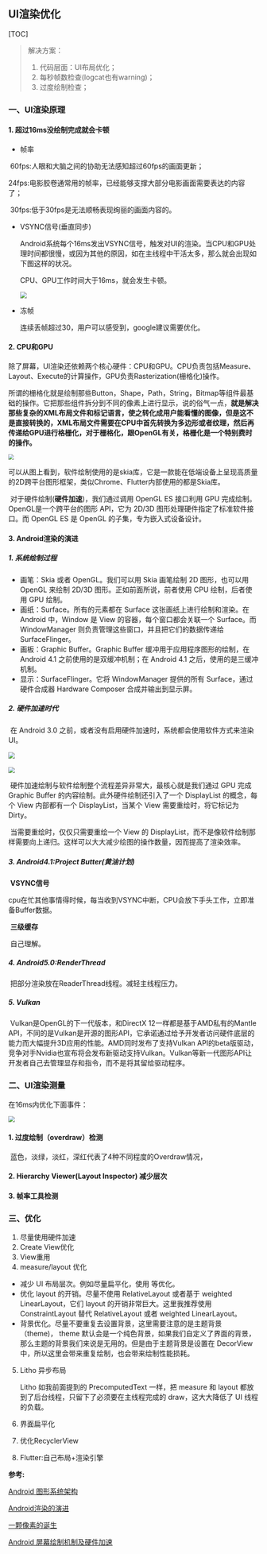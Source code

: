 ## UI渲染优化

[TOC]

> 解决方案：
>
> 1. 代码层面：UI布局优化；
> 2. 每秒帧数检查(logcat也有warning)；
> 3. 过度绘制检查；

### 一、UI渲染原理

#### 1. 超过16ms没绘制完成就会卡顿

- 帧率

​	60fps:人眼和大脑之间的协助无法感知超过60fps的画面更新；

​	24fps:电影胶卷通常用的帧率，已经能够支撑大部分电影画面需要表达的内容了；

​	30fps:低于30fps是无法顺畅表现绚丽的画面内容的。	

- VSYNC信号(垂直同步)

  Android系统每个16ms发出VSYNC信号，触发对UI的渲染。当CPU和GPU处理时间都很慢，或因为其他的原因，如在主线程中干活太多，那么就会出现如下图这样的状况。

  CPU、GPU工作时间大于16ms，就会发生卡顿。

  <img src="images/ui_render_vsync.png" style="zoom:80%;" />

- 冻帧

  连续丢帧超过30，用户可以感受到，google建议需要优化。

#### 2. CPU和GPU

​	除了屏幕，UI渲染还依赖两个核心硬件：CPU和GPU。CPU负责包括Measure、Layout、Execute的计算操作，GPU负责Rasterization(栅格化)操作。

​	所谓的栅格化就是绘制那些Button，Shape，Path，String，Bitmap等组件最基础的操作。它把那些组件拆分到不同的像素上进行显示，说的俗气一点，**就是解决那些复杂的XML布局文件和标记语言，使之转化成用户能看懂的图像，但是这不是直接转换的，XML布局文件需要在CPU中首先转换为多边形或者纹理，然后再传递给GPU进行格栅化，对于栅格化，跟OpenGL有关，格栅化是一个特别费时的操作。**

<img src="images/ui_render_intro.png" style="zoom:70%;" />

​	可以从图上看到，软件绘制使用的是skia库，它是一款能在低端设备上呈现高质量的2D跨平台图形框架，类似Chrome、Flutter内部使用的都是Skia库。

​	对于硬件绘制(**硬件加速**)，我们通过调用 OpenGL ES 接口利用 GPU 完成绘制。OpenGL是一个跨平台的图形 API，它为 2D/3D 图形处理硬件指定了标准软件接口。而 OpenGL ES 是 OpenGL 的子集，专为嵌入式设备设计。

#### 3. Android渲染的演进

##### 1. 系统绘制过程

- 画笔：Skia 或者 OpenGL。我们可以用 Skia 画笔绘制 2D 图形，也可以用 OpenGL 来绘制 2D/3D 图形。正如前面所说，前者使用 CPU 绘制，后者使用 GPU 绘制。
- 画纸：Surface。所有的元素都在 Surface 这张画纸上进行绘制和渲染。在 Android 中，Window 是 View 的容器，每个窗口都会关联一个 Surface。而 WindowManager 则负责管理这些窗口，并且把它们的数据传递给 SurfaceFlinger。
- 画板：Graphic Buffer。Graphic Buffer 缓冲用于应用程序图形的绘制，在 Android 4.1 之前使用的是双缓冲机制；在 Android 4.1 之后，使用的是三缓冲机制。
- 显示：SurfaceFlinger。它将 WindowManager 提供的所有 Surface，通过硬件合成器 Hardware Composer 合成并输出到显示屏。

##### 2. 硬件加速时代

​	在 Android 3.0 之前，或者没有启用硬件加速时，系统都会使用软件方式来渲染 UI。

​	<img src="images/ui_render_android3.0_soft.png" style="zoom:80%;" />

<img src="images/ui_render_androidnew_hard.png" style="zoom:80%;" />

​	硬件加速绘制与软件绘制整个流程差异非常大，最核心就是我们通过 GPU 完成 Graphic Buffer 的内容绘制。此外硬件绘制还引入了一个 DisplayList 的概念，每个 View 内部都有一个 DisplayList，当某个 View 需要重绘时，将它标记为 Dirty。

​	当需要重绘时，仅仅只需要重绘一个 View 的 DisplayList，而不是像软件绘制那样需要向上递归。这样可以大大减少绘图的操作数量，因而提高了渲染效率。

##### 3. Android4.1:Project Butter(黄油计划)

​	**VSYNC信号**

​	cpu在忙其他事情得时候，每当收到VSYNC中断，CPU会放下手头工作，立即准备Buffer数据。

​    **三级缓存**

​	自己理解。

##### 4. Android5.0:RenderThread

​	把部分渲染放在ReaderThread线程。减轻主线程压力。

##### 5. Vulkan

​	Vulkan是OpenGL的下一代版本，和DirectX 12一样都是基于AMD私有的Mantle API，不同的是Vulkan是开源的图形API，它承诺通过给予开发者访问硬件底层的能力而大幅提升3D应用的性能。AMD同时发布了支持Vulkan API的beta版驱动，竞争对手Nvidia也宣布将会发布新驱动支持Vulkan。Vulkan等新一代图形API让开发者自己去管理显存和指令，而不是将其留给驱动程序。

### 二、UI渲染测量

在16ms内优化下面事件：

<img src="images/ui_render_apm.png" style="zoom:80%;" />

#### 1. 过度绘制（overdraw）检测

​	蓝色，淡绿，淡红，深红代表了4种不同程度的Overdraw情况，

#### 2. Hierarchy Viewer(Layout Inspector) 减少层次

#### 3. 帧率工具检测

### 三、优化

1. 尽量使用硬件加速
2. Create View优化
3. View重用
4. measure/layout 优化

- 减少 UI 布局层次。例如尽量扁平化，使用<ViewStub> <Merge>等优化。
- 优化 layout 的开销。尽量不使用 RelativeLayout 或者基于 weighted LinearLayout，它们 layout 的开销非常巨大。这里我推荐使用 ConstraintLayout 替代 RelativeLayout 或者 weighted LinearLayout。
- 背景优化。尽量不要重复去设置背景，这里需要注意的是主题背景（theme)， theme 默认会是一个纯色背景，如果我们自定义了界面的背景，那么主题的背景我们来说是无用的。但是由于主题背景是设置在 DecorView 中，所以这里会带来重复绘制，也会带来绘制性能损耗。

5. Litho 异步布局

   Litho 如我前面提到的 PrecomputedText 一样，把 measure 和 layout 都放到了后台线程，只留下了必须要在主线程完成的 draw，这大大降低了 UI 线程的负载。

6. 界面扁平化

7. 优化RecyclerView

8. Flutter:自己布局+渲染引擎



**参考:**

[Android 图形系统架构](https://source.android.com/devices/graphics)

[Android渲染的演进](https://time.geekbang.org/column/article/80921)

[一颗像素的诞生](https://mp.weixin.qq.com/s/QoFrdmxdRJG5ETQp5Ua3-A)

[Android 屏幕绘制机制及硬件加速](https://blog.csdn.net/qian520ao/article/details/81144167)

